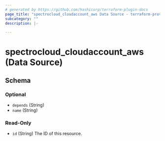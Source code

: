 ```yaml
---
# generated by https://github.com/hashicorp/terraform-plugin-docs
page_title: "spectrocloud_cloudaccount_aws Data Source - terraform-provider-spectrocloud"
subcategory: ""
description: |-
  
---
```


# spectrocloud_cloudaccount_aws (Data Source)





<!-- schema generated by tfplugindocs -->
## Schema

### Optional

- `depends` (String)
- `name` (String)

### Read-Only

- `id` (String) The ID of this resource.
